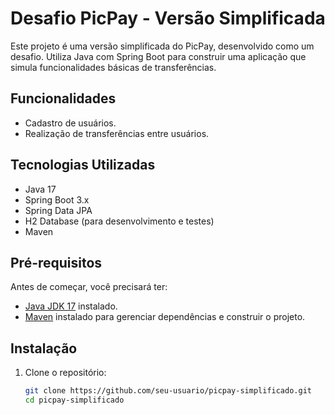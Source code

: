 # Desafio PicPay - Versão Simplificada

Este projeto é uma versão simplificada do PicPay, desenvolvido como um desafio. Utiliza Java com Spring Boot para construir uma aplicação que simula funcionalidades básicas de transferências.

## Funcionalidades

- Cadastro de usuários.
- Realização de transferências entre usuários.

## Tecnologias Utilizadas

- Java 17
- Spring Boot 3.x
- Spring Data JPA
- H2 Database (para desenvolvimento e testes)
- Maven

## Pré-requisitos

Antes de começar, você precisará ter:

- [Java JDK 17](https://www.oracle.com/java/technologies/javase-jdk17-downloads.html) instalado.
- [Maven](https://maven.apache.org/download.cgi) instalado para gerenciar dependências e construir o projeto.

## Instalação

1. Clone o repositório:

   ```bash
   git clone https://github.com/seu-usuario/picpay-simplificado.git
   cd picpay-simplificado
